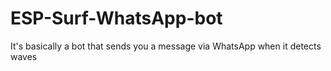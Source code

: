 # ESP-Surf-WhatsApp-bot
 It's basically a bot that sends you a message via WhatsApp when it detects waves 
